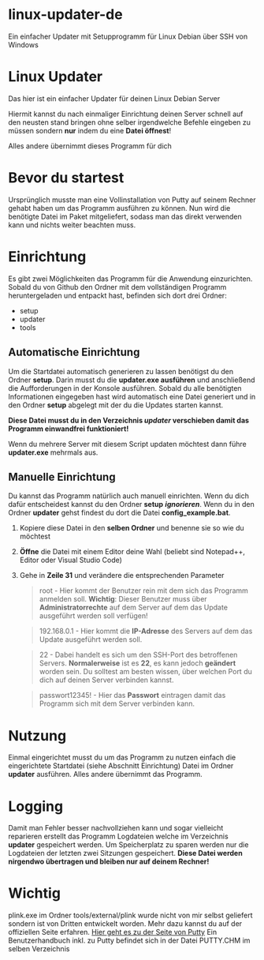# linux-updater-de
Ein einfacher Updater mit Setupprogramm für Linux Debian über SSH von Windows

# Linux Updater

Das hier ist ein einfacher Updater für deinen Linux Debian Server

Hiermit kannst du nach einmaliger Einrichtung deinen Server schnell auf den neusten stand bringen ohne selber irgendwelche Befehle eingeben zu müssen sondern **nur** indem du eine **Datei öffnest**!

Alles andere übernimmt dieses Programm für dich


# Bevor du startest

Ursprünglich musste man eine Vollinstallation von Putty auf seinem Rechner gehabt haben um das Programm ausführen zu können. Nun wird die benötigte Datei im Paket mitgeliefert, sodass man das direkt verwenden kann und nichts weiter beachten muss.

# Einrichtung

Es gibt zwei Möglichkeiten das Programm für die Anwendung einzurichten.
Sobald du von Github den Ordner mit dem vollständigen Programm heruntergeladen und entpackt hast, befinden sich dort drei Ordner:

- setup
- updater
- tools

## Automatische Einrichtung

Um die Startdatei automatisch generieren zu lassen benötigst du den Ordner **setup**. Darin musst du die **updater.exe ausführen** und anschließend die Aufforderungen in der Konsole ausführen.
Sobald du alle benötigten Informationen eingegeben hast wird automatisch eine Datei generiert und in den Ordner **setup** abgelegt mit der du die Updates starten kannst.

**Diese Datei musst du in den Verzeichnis *updater* verschieben damit das Programm einwandfrei funktioniert!**

Wenn du mehrere Server mit diesem Script updaten möchtest dann führe **updater.exe** mehrmals aus.

## Manuelle Einrichtung

Du kannst das Programm natürlich auch manuell einrichten.
Wenn du dich dafür entscheidest kannst du den Ordner **setup** ***ignorieren***.
Wenn du in den Ordner **updater** gehst findest du dort die Datei **config_example.bat**.

1. Kopiere diese Datei in den **selben Ordner** und benenne sie so wie du möchtest
2. **Öffne** die Datei mit einem Editor deine Wahl (beliebt sind Notepad++, Editor oder Visual Studio Code)
3. Gehe in **Zeile 31** und verändere die entsprechenden Parameter
	> root - Hier kommt der Benutzer rein mit dem sich das Programm anmelden soll. **Wichtig**: Dieser Benutzer muss über **Administratorrechte** auf dem Server auf dem das Update ausgeführt werden soll verfügen!

	> 192.168.0.1 - Hier kommt die **IP-Adresse** des Servers auf dem das Update ausgeführt werden soll.

	> 22 - Dabei handelt es sich um den SSH-Port des betroffenen Servers. **Normalerweise** ist es **22**, es kann jedoch **geändert** worden sein. Du solltest am besten wissen, über welchen Port du dich auf deinen Server verbinden kannst.

	> passwort12345! - Hier das **Passwort** eintragen damit das Programm sich mit dem Server verbinden kann.

# Nutzung

Einmal eingerichtet musst du um das Programm zu nutzen einfach die eingerichtete Startdatei (siehe Abschnitt Einrichtung) Datei im Ordner **updater** ausführen. Alles andere übernimmt das Programm.

# Logging

Damit man Fehler besser nachvollziehen kann und sogar vielleicht reparieren erstellt das Programm Logdateien welche im Verzeichnis **updater** gespeichert werden.
Um Speicherplatz zu sparen werden nur die Logdateien der letzten zwei Sitzungen gespeichert.
**Diese Datei werden nirgendwo übertragen und bleiben nur auf deinem Rechner!**

# Wichtig

plink.exe im Ordner tools/external/plink wurde nicht von mir selbst geliefert sondern ist von Dritten entwickelt worden. Mehr dazu kannst du auf der offiziellen Seite erfahren. [Hier geht es zu der Seite von Putty](https://www.putty.org/)
Ein Benutzerhandbuch inkl. zu Putty befindet sich in der Datei PUTTY.CHM im selben Verzeichnis